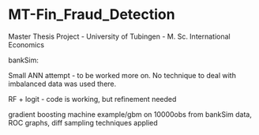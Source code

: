 # MT-Fin_Fraud_Detection
Master Thesis Project - University of Tubingen - M. Sc. International Economics

bankSim:

Small ANN attempt - to be worked more on. No technique to deal with imbalanced data was used there.

RF + logit - code is working, but refinement needed

gradient boosting machine example/gbm on 10000obs from bankSim data, ROC graphs, diff sampling techniques applied
